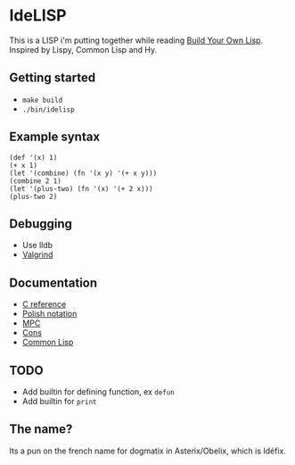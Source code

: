 # IdeLISP
This is a LISP i'm putting together while reading [Build Your Own Lisp](http://www.buildyourownlisp.com/). Inspired by Lispy, Common Lisp and Hy.

## Getting started
- `make build`
- `./bin/idelisp`

## Example syntax

```
(def '(x) 1)
(+ x 1)
(let '(combine) (fn '(x y) '(+ x y)))
(combine 2 1)
(let '(plus-two) (fn '(x) '(+ 2 x)))
(plus-two 2)
```

## Debugging
- Use lldb
- [Valgrind](https://valgrind.org/)

## Documentation
- [C reference](https://en.cppreference.com/w/c)
- [Polish notation](https://en.wikipedia.org/wiki/Polish_notation)
- [MPC](https://github.com/orangeduck/mpc)
- [Cons](https://en.wikipedia.org/wiki/Cons)
- [Common Lisp](https://en.wikipedia.org/wiki/Common_Lisp)

## TODO
- Add builtin for defining function, ex `defun`
- Add builtin for `print`

## The name?
Its a pun on the french name for dogmatix in Asterix/Obelix, which is Idéfix.
